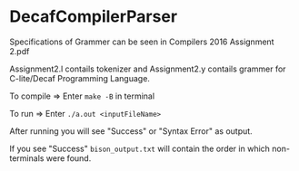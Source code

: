 # DecafCompilerParser

Specifications of Grammer can be seen in Compilers 2016 Assignment 2.pdf

Assignment2.l contails tokenizer and Assignment2.y contails grammer for C-lite/Decaf Programming Language.

To compile => Enter `make -B` in terminal

To run => Enter `./a.out <inputFileName>`

After running you will see "Success" or "Syntax Error" as output.

If you see "Success" `bison_output.txt` will contain the order in which non-terminals were found.
